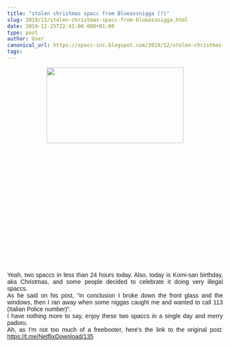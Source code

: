 ```yaml
---
title: "stolen christmas spacc from Blueassnigga (?)"
slug: 2019/12/stolen-christmas-spacc-from-blueassnigga.html
date: 2019-12-25T22:41:00.000+01:00
type: post
author: User
canonical_url: https://spacc-inc.blogspot.com/2019/12/stolen-christmas-spacc-from-blueassnigga.html
tags: 
---
```


<div class="separator" style="clear: both; text-align: center;">
</div>
<div class="separator" style="clear: both; text-align: center;">
</div>
<div class="separator" style="clear: both; text-align: center;">
<a href="https://blogger.googleusercontent.com/img/b/R29vZ2xl/AVvXsEg2S4PQ42Hzh6t0HgIq-1NsyU8g-u0goaKMsVQb6CAhkxM883hEq7Cy-TPu90BW3htfBVACbK37Ow4tu4T67VcxnCW05n5_53Ji7mTR97P3y509Nx1OdaXrBlP41mhkyzuNgQFSoc_Xi7BT/s1600/aaaa.PNG" imageanchor="1" style="margin-left: 1em; margin-right: 1em;"><img border="0" data-original-height="351" data-original-width="633" height="177" src="https://blogger.googleusercontent.com/img/b/R29vZ2xl/AVvXsEg2S4PQ42Hzh6t0HgIq-1NsyU8g-u0goaKMsVQb6CAhkxM883hEq7Cy-TPu90BW3htfBVACbK37Ow4tu4T67VcxnCW05n5_53Ji7mTR97P3y509Nx1OdaXrBlP41mhkyzuNgQFSoc_Xi7BT/s320/aaaa.PNG" width="320" /></a></div>
<div style="text-align: center;">
<div class="separator" style="clear: both; text-align: center;">
<object id="BLOG_video-75c90aa1d68387b8" class="BLOG_video_class" contentid="75c90aa1d68387b8" width="320" height="266" ></object></div>
<br /></div>
<br />
<div style="text-align: justify;">
<span style="font-family: &quot;trebuchet ms&quot; , sans-serif;">Yeah, two spaccs in less than 24 hours today. Also, today is Komi-san birthday, aka Christmas, and some people decided to celebrate it doing very illegal spaccs.</span></div>
<div style="text-align: justify;">
<span style="font-family: &quot;trebuchet ms&quot; , sans-serif;">As he said on his post, "in conclusion I broke down the front glass and the windows, then I ran away when some niggas caught me and wanted to call 113 (Italian Police number)".</span></div>
<div style="text-align: justify;">
<span style="font-family: &quot;trebuchet ms&quot; , sans-serif;">I have nothing more to say, enjoy these two spaccs in a single day and merry padoru.</span></div>
<div style="text-align: justify;">
<span style="font-family: &quot;trebuchet ms&quot; , sans-serif;">Ah, as I'm not too much of a freebooter, here's the link to the original post: <a href="https://t.me/NetflixDownload/135">https://t.me/NetflixDownload/135</a></span></div>


